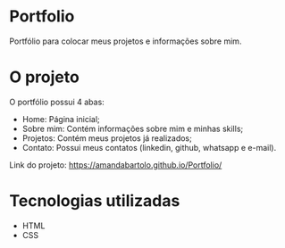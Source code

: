# Portfolio
Portfólio para colocar meus projetos e informações sobre mim. 

# O projeto
 O portfólio possui 4 abas:
 - Home: Página inicial;
 - Sobre mim: Contém informações sobre mim e minhas skills; 
 - Projetos: Contém meus projetos já realizados;
 - Contato: Possui meus contatos (linkedin, github, whatsapp e e-mail).

  Link do projeto: https://amandabartolo.github.io/Portfolio/
 
# Tecnologias utilizadas
* HTML
* CSS
